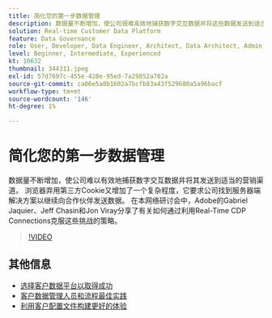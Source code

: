 ```yaml
---
title: 简化您的第一步数据管理
description: 数据量不断增加，使公司很难高效地捕获数字交互数据并将这些数据发送到适当的营销部门……（请用60到160个字符描述）
solution: Real-time Customer Data Platform
feature: Data Governance
role: User, Developer, Data Engineer, Architect, Data Architect, Admin, Leader
level: Beginner, Intermediate, Experienced
kt: 10632
thumbnail: 344311.jpeg
exl-id: 57d7697c-455e-428e-95ed-7a29852a702a
source-git-commit: ca06e5a8b1602a7bcfb83a43f529680a5a96bacf
workflow-type: tm+mt
source-wordcount: '146'
ht-degree: 1%

---
```


# 简化您的第一步数据管理

数据量不断增加，使公司难以有效地捕获数字交互数据并将其发送到适当的营销渠道。 浏览器弃用第三方Cookie又增加了一个复杂程度，它要求公司找到服务器端解决方案以继续向合作伙伴发送数据。 在本网络研讨会中，Adobe的Gabriel Jaquier、Jeff Chasin和Jon Viray分享了有关如何通过利用Real-Time CDP Connections克服这些挑战的策略。

>[!VIDEO](https://video.tv.adobe.com/v/344311/?quality=12&learn=on)

## 其他信息

* [选择客户数据平台以取得成功](cdp-success.md)
* [客户数据管理人员和流程最佳实践](people-and-process.md)
* [利用客户配置文件构建更好的体验](building-better-experiences-with-customer-profiles.md)
